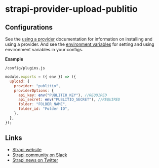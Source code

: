 # strapi-provider-upload-publitio

## Configurations

See the [using a provider](https://strapi.io/documentation/developer-docs/latest/development/plugins/upload.html#using-a-provider) documentation for information on installing and using a provider. And see the [environment variables](https://strapi.io/documentation/developer-docs/latest/setup-deployment-guides/configurations.html#environment-variables) for setting and using environment variables in your configs.

**Example**

`/config/plugins.js`

```js
module.exports = ({ env }) => ({
  upload: {
    provider: "publitio",
    providerOptions: {
      api_key: env("PUBLITIO_KEY"), //REQUIRED
      api_secret: env("PUBLITIO_SECRET"), //REQUIRED
      folder: "FOLDER_NAME",
      folder_id: "Folder ID",
    },
  },
});
```

## Links

- [Strapi website](https://strapi.io/)
- [Strapi community on Slack](https://slack.strapi.io)
- [Strapi news on Twitter](https://twitter.com/strapijs)
